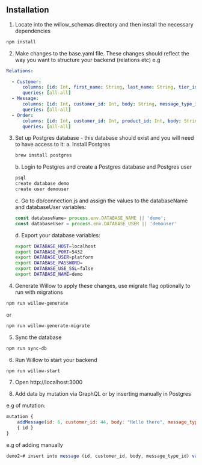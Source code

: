 ## Installation

1. Locate into the willow_schemas directory and then install the necessary dependencies

```bash
npm install
```

2. Make changes to the base.yaml file. These changes should reflect the way you want to structure your backend (relations etc) e.g

```yaml
Relations:

  - Customer:
      columns: [id: Int, first_name: String, last_name: String, tier_id: Int, created_date: Date]
      queries: [all-all]
  - Message:
      columns: [id: Int, customer_id: Int, body: String, message_type_id: Int]
      queries: [all-all]
  - Order:
      columns: [id: Int, customer_id: Int, product_id: Int, body: String, created_date: Date]
      queries: [all-all] 
```
3. Set up Postgres database - this database should exist and you will need to have access to it:
    a. Install Postgres 

    ```bash
    brew install postgres
    ```

    b. Login to Postgres and create a Postgres database and Postgres user

     ```bash
    psql
    create database demo
    create user demouser
    ```

    c. Go to db/connection.js and assign the values to the databaseName and databaseUser variables:

    ```javascript
    const databaseName= process.env.DATABASE_NAME || 'demo';
    const databaseUser = process.env.DATABASE_USER || 'demouser'
    ```
    d. Export your database variables:

    ```bash
    export DATABASE_HOST=localhost
    export DATABASE_PORT=5432
    export DATABASE_USER=platform
    export DATABASE_PASSWORD=
    export DATABASE_USE_SSL=false
    export DATABASE_NAME=demo
    ```

4. Generate Willow to apply these changes, use migrate flag optionally to run with migrations

```bash
npm run willow-generate 
```
or

```bash
npm run willow-generate-migrate
```

5. Sync the database

```bash
npm run sync-db
```

6. Run Willow to start your backend 

```bash
npm run willow-start
```

7. Open http://localhost:3000

8. Add data by mutation via GraphQL or by inserting manually in Postgres

e.g of mutation:

```javascript
mutation { 
	addMessage(id: 6, customer_id: 44, body: "Hello there", message_type_id: 5)
	{ id } 
}
```

e.g of adding manually

```javascript
demo2=# insert into message (id, customer_id, body, message_type_id) values (6, 44, 'Hello there', 5);
```
